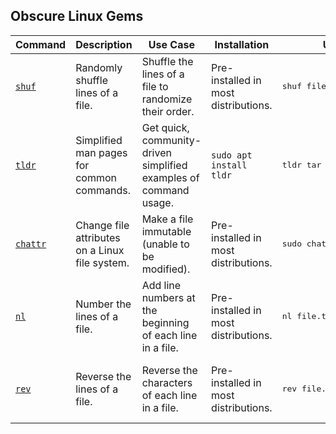 ## Obscure Linux Gems

| Command | Description | Use Case | Installation | Usage | Output |
| --- | --- | --- | --- | --- | --- |
| [`shuf`](#shuf) | Randomly shuffle lines of a file. | Shuffle the lines of a file to randomize their order. | Pre-installed in most distributions. | <pre>shuf file.txt</pre> | Randomly shuffled lines from `file.txt`. |
| [`tldr`](#tldr) | Simplified man pages for common commands. | Get quick, community-driven simplified examples of command usage. | `sudo apt install tldr` | <pre>tldr tar</pre> | A simple, quick summary of how to use the `tar` command. |
| [`chattr`](#chattr) | Change file attributes on a Linux file system. | Make a file immutable (unable to be modified). | Pre-installed in most distributions. | <pre>sudo chattr +i file.txt</pre> | The file becomes immutable, preventing modifications. |
| [`nl`](#nl) | Number the lines of a file. | Add line numbers at the beginning of each line in a file. | Pre-installed in most distributions. | <pre>nl file.txt</pre> | File with line numbers at the beginning of each line. |
| [`rev`](#rev) | Reverse the lines of a file. | Reverse the characters of each line in a file. | Pre-installed in most distributions. | <pre>rev file.txt</pre> | The content of `file.txt` reversed character by character. |
